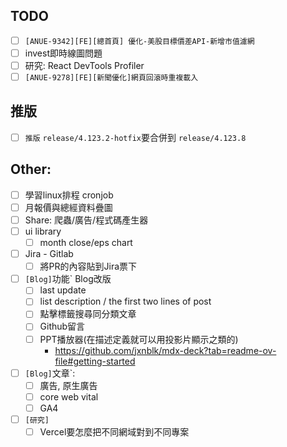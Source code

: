 ## TODO
* [ ] `[ANUE-9342][FE][總首頁] 優化-美股目標價差API-新增市值濾網`
* [ ] invest即時線圖問題
* [ ] 研究: React DevTools Profiler
* [ ] `[ANUE-9278][FE][新聞優化]網頁回滾時重複載入`

## 推版
* [ ] `推版` `release/4.123.2-hotfix`要合併到 `release/4.123.8`

##  Other:
* [ ] 學習linux排程 cronjob
* [ ] 月報價與總經資料疊圖
* [ ] Share: 爬蟲/廣告/程式碼產生器
* [ ] ui library
	* [ ] month close/eps chart
* [ ] Jira - Gitlab
	* [ ] 將PR的內容貼到Jira票下
* [ ] `[Blog]`功能` Blog改版
	* [ ] last update
	* [ ] list description / the first two lines of post
	* [ ]  點擊標籤搜尋同分類文章
	* [ ]  Github留言
	* [ ]  PPT播放器(在描述定義就可以用投影片顯示之類的)
		*  https://github.com/jxnblk/mdx-deck?tab=readme-ov-file#getting-started
* [ ] `[Blog]`文章`: 
	* [ ] 廣告, 原生廣告
	* [ ] core web vital
	* [ ] GA4
* [ ] `[研究]`
	* [ ] Vercel要怎麼把不同網域對到不同專案